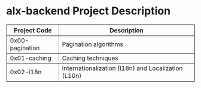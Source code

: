 <h1>alx-backend Project Description</h1>
    <table border="1">
        <thead>
            <tr>
                <th>Project Code</th>
                <th>Description</th>
            </tr>
        </thead>
        <tbody>
            <tr>
                <td>0x00-pagination</td>
                <td>Pagination algorithms</td>
            </tr>
            <tr>
                <td>0x01-caching</td>
                <td>Caching techniques</td>
            </tr>
            <tr>
                <td>0x02-i18n</td>
                <td>Internationalization (I18n) and Localization (L10n)</td>
            </tr>
        </tbody>
    </table>
